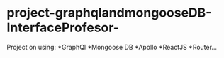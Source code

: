 # project-graphqlandmongooseDB-InterfaceProfesor-
Project on using:
  *GraphQl
  *Mongoose DB
  *Apollo
  *ReactJS
  *Router...
